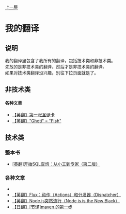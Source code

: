 
[上一层](../)

# 我的翻译

## 说明

我的翻译里包含了我所有的翻译，包括技术类和非技术类。  
先放的是非技术类的翻译，然后才是非技术类的翻译。  
如果对技术类翻译没兴趣，别往下拉页面就是了。

## 非技术类

#### 各种文章

* [【英翻】第一张圣诞卡 ](./The_First_Christmas_Card)
* [【英翻】"Ghoti" = "Fish" ](./ghoti_fish)

<!-- 
### 小说

* [【日翻】完全控制（フル・ネルソン）](./フル・ネルソン)
 -->

## 技术类

### 整本书

* [[英翻]开始SQL查询：从小工到专家（第二版）](http://translates.waygc.net/beginning-sql-queries-2nd/)

### 各种文章

<!-- 
* [【英翻】Vue.js 怎么编译 用 API 加载的模板](./how-to-compile-template-loaded-from-api-in-vue-js)
* [【英翻】为什么说 PostgresSQL 是数据库界的 Linux](./why-postgresql-is-the-linux-of-databases)
*  -->
* 
* [【英翻】Flux：动作（Actions）和分发器（Dispatcher）](./flux-actions-and-the-dispatcher)
* [【英翻】Node.js突然流行（Node.js is the New Black）](./node-js-is-the-new-black)
* [【日翻】[节译]maven 的第一步](https://mp.weixin.qq.com/s?__biz=MzI3NjE5NDc1NQ%3D%3D&mid=2654408488&idx=1&sn=2f3af40f9019d68fdcf9c59ec617b114&scene=45#wechat_redirect)